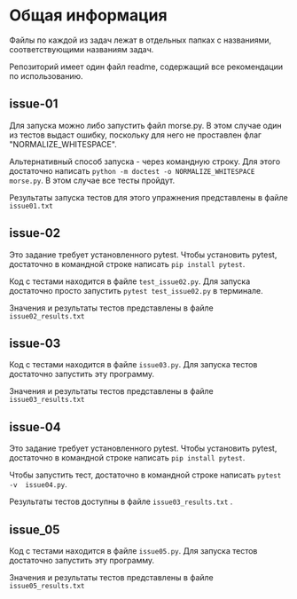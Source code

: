 # Общая информация

Файлы по каждой из задач лежат в отдельных папках с
названиями, соответствующими названиям задач. 

Репозиторий имеет один файл readme, содержащий все 
рекомендации по использованию.

## issue-01

Для запуска можно либо запустить файл morse.py. 
В этом случае один из тестов выдаст ошибку, 
поскольку для него не проставлен флаг 
"NORMALIZE_WHITESPACE".

Альтернативный способ запуска - через командную строку.
Для этого достаточно написать 
`python -m doctest -o NORMALIZE_WHITESPACE morse.py`. 
В этом случае все тесты пройдут.

Результаты запуска тестов для этого упражнения 
представлены в файле `issue01.txt` 

## issue-02

Это задание требует установленного pytest. Чтобы 
установить pytest, достаточно в командной строке 
написать `pip install pytest`.

Код с тестами находится в файле `test_issue02.py`. Для 
запуска достаточно просто запустить 
`pytest test_issue02.py` в терминале.

Значения и результаты тестов представлены в файле 
`issue02_results.txt`

## issue-03

Код с тестами находится в файле `issue03.py`. Для 
запуска тестов достаточно запустить эту программу.

Значения и результаты тестов представлены в файле 
`issue03_results.txt`

## issue-04

Это задание требует установленного pytest. Чтобы 
установить pytest, достаточно в командной строке 
написать `pip install pytest`.

Чтобы запустить тест, достаточно в командной строке
написать `pytest -v  issue04.py`. 

Результаты тестов доступны в файле `issue03_results.txt`
.

## issue_05

Код с тестами находится в файле `issue05.py`. Для 
запуска тестов достаточно запустить эту программу.

Значения и результаты тестов представлены в файле 
`issue05_results.txt`
 